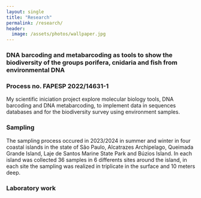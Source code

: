 ```yaml
---
layout: single
title: "Research"
permalink: /research/
header:
  image: /assets/photos/wallpaper.jpg
---
```


### DNA barcoding and metabarcoding as tools to show the biodiversity of the groups porifera, cnidaria and fish from environmental DNA
### Process no. FAPESP 2022/14631-1

My scientific iniciation project explore molecular biology tools, DNA barcoding and DNA metabarcoding, to implement data in sequences databases and for the biodiversity survey using environment samples. 

### Sampling 
The sampling process occured in 2023/2024 in summer and winter in four coastal islands in the state of São Paulo, Alcatrazes Archipelago, Queimada Grande Island, Laje de Santos Marine State Park and Búzios Island. In each island was collected 36 samples in 6 differents sites around the island, in each site the sampling was realized in triplicate in the surface and 10 meters deep.

### Laboratory work 

